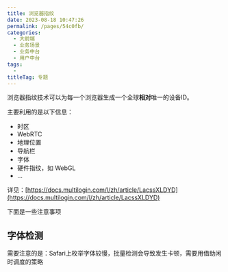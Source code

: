 ```yaml
---
title: 浏览器指纹
date: 2023-08-18 10:47:26
permalink: /pages/54c0fb/
categories: 
  - 大前端
  - 业务场景
  - 业务中台
  - 用户中台
tags: 
  - 
titleTag: 专题
---
```

浏览器指纹技术可以为每一个浏览器生成一个全球**相对**唯一的设备ID。

主要利用的是以下信息：
- 时区
- WebRTC
- 地理位置
- 导航栏
- 字体
- 硬件指纹，如 WebGL
- ...

详见：[https://docs.multilogin.com/l/zh/article/LacssXLDYD](https://docs.multilogin.com/l/zh/article/LacssXLDYD)

下面是一些注意事项

## 字体检测

需要注意的是：Safari上枚举字体较慢，批量检测会导致发生卡顿，需要用借助闲时调度的策略